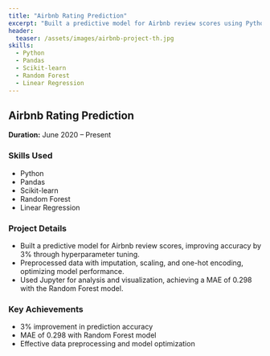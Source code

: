 ```yaml
---
title: "Airbnb Rating Prediction"
excerpt: "Built a predictive model for Airbnb review scores using Python, improving accuracy through advanced techniques."
header:
  teaser: /assets/images/airbnb-project-th.jpg
skills:
  - Python
  - Pandas
  - Scikit-learn
  - Random Forest
  - Linear Regression
---
```


## Airbnb Rating Prediction

**Duration:** June 2020 – Present

### Skills Used
- Python
- Pandas
- Scikit-learn
- Random Forest
- Linear Regression

### Project Details
- Built a predictive model for Airbnb review scores, improving accuracy by 3% through hyperparameter tuning.
- Preprocessed data with imputation, scaling, and one-hot encoding, optimizing model performance.
- Used Jupyter for analysis and visualization, achieving a MAE of 0.298 with the Random Forest model.

### Key Achievements
- 3% improvement in prediction accuracy
- MAE of 0.298 with Random Forest model
- Effective data preprocessing and model optimization